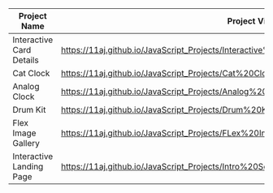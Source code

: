 | Project Name          |  Project View Link |
| ----------------------| ------------------|
| Interactive Card Details | https://11aj.github.io/JavaScript_Projects/Interactive%20Card%20Details%20Form/index.html       |
| Cat Clock                |  https://11aj.github.io/JavaScript_Projects/Cat%20Clock/Cat%20Clock.html                              |
| Analog Clock             |  https://11aj.github.io/JavaScript_Projects/Analog%20Clock/index.html                                 |
| Drum Kit                 |  https://11aj.github.io/JavaScript_Projects/Drum%20Kit/index.html                                     |
| Flex Image Gallery       |  https://11aj.github.io/JavaScript_Projects/FLex%20Image%20Gallery/index.html                         |  
| Interactive Landing Page |  https://11aj.github.io/JavaScript_Projects/Intro%20Section%20With%20dropdown%20menu/index.html | 
